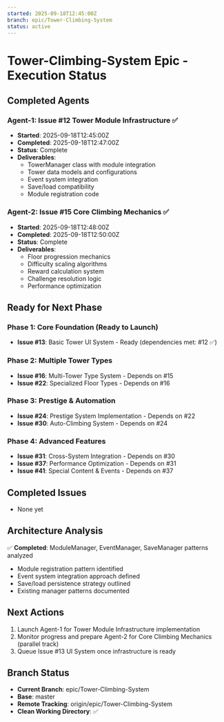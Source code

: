 ```yaml
---
started: 2025-09-18T12:45:00Z
branch: epic/Tower-Climbing-System
status: active
---
```


# Tower-Climbing-System Epic - Execution Status

## Completed Agents

### Agent-1: Issue #12 Tower Module Infrastructure ✅
- **Started**: 2025-09-18T12:45:00Z
- **Completed**: 2025-09-18T12:47:00Z
- **Status**: Complete
- **Deliverables**:
  - TowerManager class with module integration
  - Tower data models and configurations
  - Event system integration
  - Save/load compatibility
  - Module registration code

### Agent-2: Issue #15 Core Climbing Mechanics ✅
- **Started**: 2025-09-18T12:48:00Z
- **Completed**: 2025-09-18T12:50:00Z
- **Status**: Complete
- **Deliverables**:
  - Floor progression mechanics
  - Difficulty scaling algorithms
  - Reward calculation system
  - Challenge resolution logic
  - Performance optimization

## Ready for Next Phase

### Phase 1: Core Foundation (Ready to Launch)
- **Issue #13**: Basic Tower UI System - Ready (dependencies met: #12 ✅)

### Phase 2: Multiple Tower Types
- **Issue #16**: Multi-Tower Type System - Depends on #15
- **Issue #22**: Specialized Floor Types - Depends on #16

### Phase 3: Prestige & Automation
- **Issue #24**: Prestige System Implementation - Depends on #22
- **Issue #30**: Auto-Climbing System - Depends on #24

### Phase 4: Advanced Features
- **Issue #31**: Cross-System Integration - Depends on #30
- **Issue #37**: Performance Optimization - Depends on #31
- **Issue #41**: Special Content & Events - Depends on #37

## Completed Issues
- None yet

## Architecture Analysis
✅ **Completed**: ModuleManager, EventManager, SaveManager patterns analyzed
- Module registration pattern identified
- Event system integration approach defined
- Save/load persistence strategy outlined
- Existing manager patterns documented

## Next Actions
1. Launch Agent-1 for Tower Module Infrastructure implementation
2. Monitor progress and prepare Agent-2 for Core Climbing Mechanics (parallel track)
3. Queue Issue #13 UI System once infrastructure is ready

## Branch Status
- **Current Branch**: epic/Tower-Climbing-System
- **Base**: master
- **Remote Tracking**: origin/epic/Tower-Climbing-System
- **Clean Working Directory**: ✅